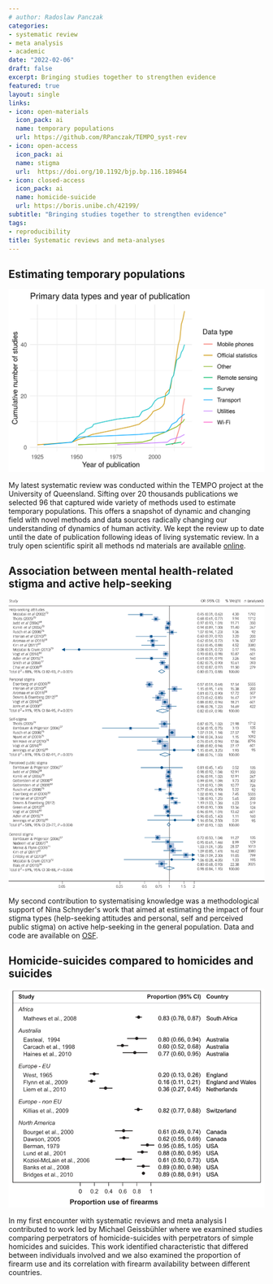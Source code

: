 ```yaml
---
# author: Radoslaw Panczak
categories:
- systematic review 
- meta analysis
- academic
date: "2022-02-06"
draft: false
excerpt: Bringing studies together to strengthen evidence
featured: true
layout: single
links:
- icon: open-materials
  icon_pack: ai
  name: temporary populations
  url: https://github.com/RPanczak/TEMPO_syst-rev
- icon: open-access
  icon_pack: ai
  name: stigma
  url:  https://doi.org/10.1192/bjp.bp.116.189464
- icon: closed-access
  icon_pack: ai
  name: homicide-suicide
  url: https://boris.unibe.ch/42199/
subtitle: "Bringing studies together to strengthen evidence"
tags:
- reproducibility
title: Systematic reviews and meta-analyses 
---
```


## Estimating temporary populations

![Tempo](tempo.png)

My latest systematic review was conducted within the TEMPO project at the University of Queensland. Sifting over 20 thousands publications we selected 96 that captured wide variety of methods used to estimate temporary populations. This offers a snapshot of dynamic and changing field with novel methods and data sources radically changing our understanding of dynamics of human activity. We kept the review up to date until the date of publication following ideas of living systematic review. In a truly open scientific spirit all methods nd materials are available [online](https://github.com/RPanczak/TEMPO_syst-rev).    

## Association between mental health-related stigma and active help-seeking

![Stigma](stigma.png)

My second contribution to systematising knowledge was a methodological support of Nina Schnyder's work that aimed at estimating the impact of four stigma types (help-seeking attitudes and personal, self and perceived public stigma) on active help-seeking in the general population. Data and code are available on [OSF](https://osf.io/drb7v/).    

## Homicide-suicides compared to homicides and suicides

![HS](hs.png)

In my first encounter with systematic reviews and meta analysis I contributed to work led by Michael Geissbühler where we examined studies comparing perpetrators of homicide-suicides with perpetrators of simple homicides and suicides. This work identified characteristic that differed between individuals involved and we also examined the proportion of firearm use and its correlation with firearm availability between different countries.  